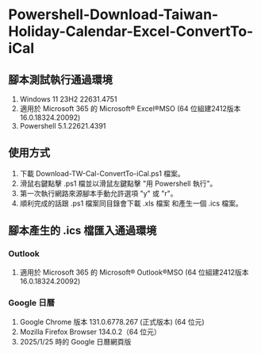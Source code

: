 # Powershell-Download-Taiwan-Holiday-Calendar-Excel-ConvertTo-iCal
## 腳本測試執行通過環境
1. Windows 11 23H2 22631.4751
2. 適用於 Microsoft 365 的 Microsoft® Excel®MSO (64 位組建2412版本 16.0.18324.20092) 
3. Powershell 5.1.22621.4391

## 使用方式
1. 下載 Download-TW-Cal-ConvertTo-iCal.ps1 檔案。
2. 滑鼠右鍵點擊 .ps1 檔並以滑鼠左鍵點擊 "用 Powershell 執行"。
3. 第一次執行網路來源腳本手動允許選項 "y" 或 "r"。
4. 順利完成的話跟 .ps1 檔案同目錄會下載 .xls 檔案 和產生一個 .ics 檔案。

## 腳本產生的 .ics 檔匯入通過環境
### Outlook
1. 適用於 Microsoft 365 的 Microsoft® Outlook®MSO (64 位組建2412版本 16.0.18324.20092)
### Google 日曆
1. Google Chrome 版本 131.0.6778.267 (正式版本) (64 位元)
2. Mozilla Firefox Browser 134.0.2（64 位元）
3. 2025/1/25 時的 Google 日曆網頁版
